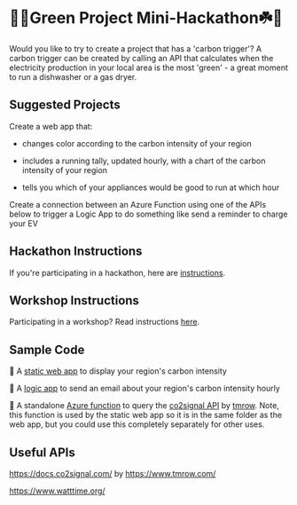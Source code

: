 # 🌱🌿Green Project Mini-Hackathon☘️🌳

Would you like to try to create a project that has a 'carbon trigger'? A carbon trigger can be created by calling an API that calculates when the electricity production in your local area is the most 'green' - a great moment to run a dishwasher or a gas dryer. 

## Suggested Projects

Create a web app that:

- changes color according to the carbon intensity of your region

- includes a running tally, updated hourly, with a chart of the carbon intensity of your region

- tells you which of your appliances would be good to run at which hour

Create a connection between an Azure Function using one of the APIs below to trigger a Logic App to do something like send a reminder to charge your EV 

## Hackathon Instructions

If you're participating in a hackathon, here are [instructions](hackathon.md).

## Workshop Instructions

Participating in a workshop? Read instructions [here](workshop.md).

## Sample Code

🌱 A [static web app](./samples/web-app) to display your region's carbon intensity

🌱 A [logic app](./samples/logic-app) to send an email about your region's carbon intensity hourly

🌱 A standalone [Azure function](./samples/function-app) to query the [co2signal API](https://docs.co2signal.com/#introduction) by [tmrow](https://www.tmrow.com/). Note, this function is used by the static web app so it is in the same folder as the web app, but you could use this completely separately for other uses.

## Useful APIs

https://docs.co2signal.com/ by https://www.tmrow.com/

https://www.watttime.org/

